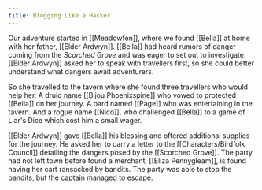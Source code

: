 ```yaml
---
title: Blogging Like a Hacker
---
```


Our adventure started in [[Meadowfen]], where we found [[Bella]] at home with her father, [[Elder Ardwyn]]. [[Bella]] had heard rumors of danger coming from the *Scorched Grove* and was eager to set out to investigate. [[Elder Ardwyn]] asked her to speak with travellers first, so she could better understand what dangers await adventurers. 

So she travelled to the tavern where she found three travellers who would help her.  A druid name [[Bijou Phoenixspine]] who vowed to protected [[Bella]] on her journey. A bard named [[Page]] who was entertaining in the tavern. And a rogue name [[Nico]], who challenged [[Bella]] to a game of Liar's Dice which cost him a small wager. 

[[Elder Ardwyn]] gave [[Bella]] his blessing and offered additional supplies for the journey. He asked her to carry a letter to the [[Characters/Birdfolk Council]] detailing the dangers posed by the [[Scorched Grove]]. The party had not left town before found a merchant, [[Eliza Pennygleam]], is found having her cart ransacked by bandits.  The party was able to stop the bandits, but the captain managed to escape.

